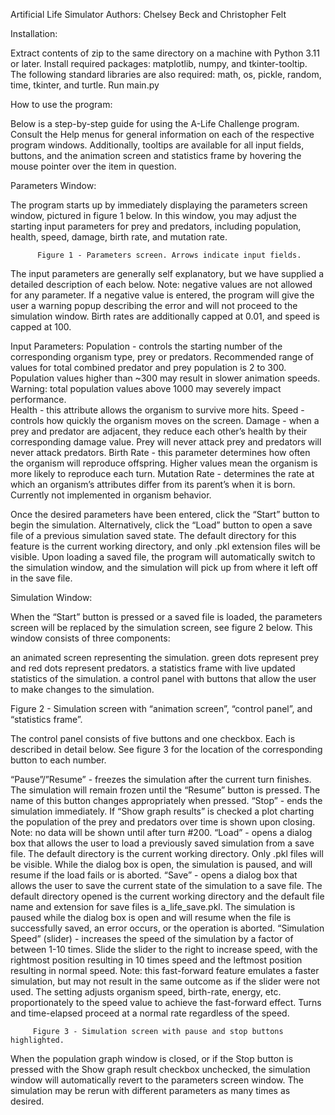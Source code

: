 Artificial Life Simulator
Authors: Chelsey Beck and Christopher Felt

Installation:

Extract contents of zip to the same directory on a machine with Python 3.11 or later.
Install required packages: matplotlib, numpy, and tkinter-tooltip. The following standard libraries are also required: math, os, pickle, random, time, tkinter, and turtle.
Run main.py

How to use the program:

Below is a step-by-step guide for using the A-Life Challenge program. Consult the Help menus for general information on each of the respective program windows. Additionally, tooltips are available for all input fields, buttons, and the animation screen and statistics frame by hovering the mouse pointer over the item in question.

Parameters Window:

The program starts up by immediately displaying the parameters screen window, pictured in figure 1 below. In this window, you may adjust the starting input parameters for prey and predators, including population, health, speed, damage, birth rate, and mutation rate.


          Figure 1 - Parameters screen. Arrows indicate input fields.

The input parameters are generally self explanatory, but we have supplied a detailed description of each below. Note: negative values are not allowed for any parameter. If a negative value is entered, the program will give the user a warning popup describing the error and will not proceed to the simulation window. Birth rates are additionally capped at 0.01, and speed is capped at 100.  

Input Parameters:
Population - controls the starting number of the corresponding organism type, prey or predators. Recommended range of values for total combined predator and prey population is 2 to 300. Population values higher than ~300 may result in slower animation speeds. Warning: total population values above 1000 may severely impact performance.  
Health - this attribute allows the organism to survive more hits.
Speed - controls how quickly the organism moves on the screen. 
Damage - when a prey and predator are adjacent, they reduce each other’s health by their corresponding damage value. Prey will never attack prey and predators will never attack predators.
Birth Rate - this parameter determines how often the organism will reproduce offspring. Higher values mean the organism is more likely to reproduce each turn.
Mutation Rate - determines the rate at which an organism’s attributes differ from its parent’s when it is born. Currently not implemented in organism behavior.

Once the desired parameters have been entered, click the “Start” button to begin the simulation. Alternatively, click the “Load” button to open a save file of a previous simulation saved state. The default directory for this feature is the current working directory, and only .pkl extension files will be visible. Upon loading a saved file, the program will automatically switch to the simulation window, and the simulation will pick up from where it left off in the save file.   

Simulation Window:

When the “Start” button is pressed or a saved file is loaded, the parameters screen will be replaced by the simulation screen, see figure 2 below. This window consists of three components: 

an animated screen representing the simulation. green dots represent prey and red dots represent predators.
a statistics frame with live updated statistics of the simulation.
a control panel with buttons that allow the user to make changes to the simulation.


Figure 2 - Simulation screen with “animation screen”, “control panel”, and “statistics frame”.

The control panel consists of five buttons and one checkbox. Each is described in detail below. See figure 3 for the location of the corresponding button to each number.

“Pause”/”Resume” - freezes the simulation after the current turn finishes. The simulation will remain frozen until the “Resume” button is pressed. The name of this button changes appropriately when pressed. 
“Stop” - ends the simulation immediately.
If “Show graph results” is checked a plot charting the population of the prey and predators over time is shown upon closing. Note: no data will be shown until after turn #200.
“Load” - opens a dialog box that allows the user to load a previously saved simulation from a save file. The default directory is the current working directory. Only .pkl files will be visible. While the dialog box is open, the simulation is paused, and will resume if the load fails or is aborted.
“Save” - opens a dialog box that allows the user to save the current state of the simulation to a save file. The default directory opened is the current working directory and the default file name and extension for save files is a_life_save.pkl. The simulation is paused while the dialog box is open and will resume when the file is successfully saved, an error occurs, or the operation is aborted.
“Simulation Speed” (slider) - increases the speed of the simulation by a factor of between 1-10 times. Slide the slider to the right to increase speed, with the rightmost position resulting in 10 times speed and the leftmost position resulting in normal speed. Note: this fast-forward feature emulates a faster simulation, but may not result in the same outcome as if the slider were not used. The setting adjusts organism speed, birth-rate, energy, etc. proportionately to the speed value to achieve the fast-forward effect. Turns and time-elapsed proceed at a normal rate regardless of the speed. 
   

         Figure 3 - Simulation screen with pause and stop buttons highlighted.

When the population graph window is closed, or if the Stop button is pressed with the Show graph result checkbox unchecked, the simulation window will automatically revert to the parameters screen window. The simulation may be rerun with different parameters as many times as desired.
